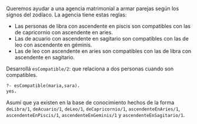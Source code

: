 Queremos ayudar a una agencia matrimonial a armar parejas según los signos del zodíaco. La agencia tiene estas reglas:

* Las personas de libra con ascendente en piscis son compatibles con las de capricornio con ascendente en aries.
* Las de acuario con ascendente en sagitario son compatibles con las de leo con ascendente en géminis.
* Las de leo con ascendente en aries son compatibles con las de libra con ascendente en sagitario. 

Desarrollá `esCompatible/2`: que relaciona a dos personas cuando son compatibles.

```prolog
?- esCompatible(maria,sara).
yes.
```

Asumí que ya existen en la base de conocimiento hechos de la forma `deLibra/1`, `deAcuario/1`, `deLeo/1`, `deCapricornio/1`, `ascendenteEnAries/1`, `ascendenteEnPiscis/1`, `ascendenteEnGeminis/1` y `ascendenteEnSagitario/1`.